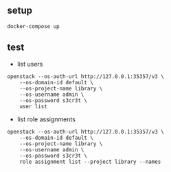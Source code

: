 ## setup
```
docker-compose up
```

## test
* list users
```
openstack --os-auth-url http://127.0.0.1:35357/v3 \
    --os-domain-id default \
    --os-project-name library \
    --os-username admin \
    --os-password s3cr3t \
    user list
```
* list role assignments
```
openstack --os-auth-url http://127.0.0.1:35357/v3 \
    --os-domain-id default \
    --os-project-name library \
    --os-username admin \
    --os-password s3cr3t \
    role assignment list --project library --names
```
